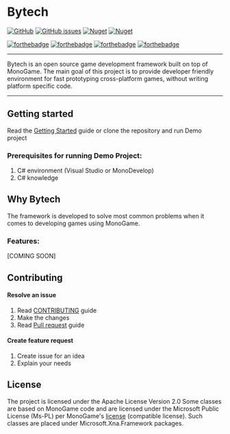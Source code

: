 # Bytech
[![GitHub](https://img.shields.io/github/license/bythope/bytech?style=for-the-badge)](https://github.com/bythope/bytech/blob/master/LICENSE)
[![GitHub issues](https://img.shields.io/github/issues-raw/bythope/bytech?style=for-the-badge)](https://github.com/bythope/bytech/issues)
[![Nuget](https://img.shields.io/nuget/v/Bytech?style=for-the-badge)](https://www.nuget.org/packages/Bytech/)
[![Nuget](https://img.shields.io/nuget/dt/Bytech?style=for-the-badge)](https://www.nuget.org/packages/Bytech/)

[![forthebadge](https://forthebadge.com/images/badges/gluten-free.svg)](#)
[![forthebadge](https://forthebadge.com/images/badges/fo-real.svg)](#)
[![forthebadge](https://forthebadge.com/images/badges/powered-by-overtime.svg)](#)
[![forthebadge](https://forthebadge.com/images/badges/made-with-c-sharp.svg)](#)

---

Bytech is an open source game development framework built on top of MonoGame. The main goal of this project is to provide developer friendly environment for fast prototyping cross-platform games, without writing platform specific code.

---
## Getting started
Read the [Getting Started](https://bythope.github.io/bytech/#/guide) guide or clone the repository and run Demo project

### Prerequisites for running Demo Project:
1. C# environment (Visual Studio or MonoDevelop)
2. C# knowledge

## Why Bytech
The framework is developed to solve most common problems when it comes to developing games using MonoGame.

### Features:
[COMING SOON]

## Contributing

#### Resolve an issue
1. Read [CONTRIBUTING](CONTRIBUTING.md) guide
2. Make the changes
3. Read [Pull request](PULL_REQUEST_TEMPLATE.md) guide 

#### Create feature request
1. Create issue for an idea
2. Explain your needs

## License
The project is licensed under the Apache License Version 2.0
Some classes are based on MonoGame code and are licensed under the Microsoft Public License (Ms-PL) per MonoGame's [license](https://github.com/MonoGame/MonoGame/blob/develop/LICENSE.txt) (compatible license). Such classes are placed under Microsoft.Xna.Framework packages.



